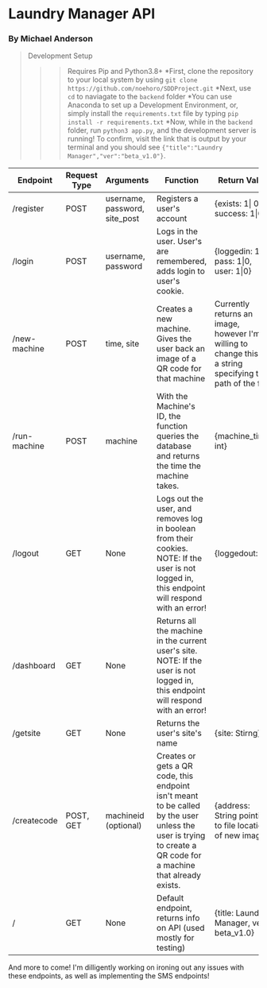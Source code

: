 # Laundry Manager API #
### By Michael Anderson ###

> Development Setup
>>> Requires Pip and Python3.8+
>> *First, clone the repository to your local system by using `git clone https://github.com/noehoro/SDDProject.git`
>> *Next, use `cd` to naviagate to the `backend` folder
>> *You can use Anaconda to set up a Development Environment, or, simply install the `requirements.txt` file by typing `pip install -r requirements.txt`
>> *Now, while in the `backend` folder, run `python3 app.py`, and the development server is running! To confirm, visit the link that is output by your terminal and you should see `{"title":"Laundry Manager","ver":"beta_v1.0"}`.

 Endpoint   |  Request Type  |  Arguments  |  Function  | Return Value
 ---------- | -------------- | ----------- | ---------- | ------------
 /register | POST | username, password, site_post | Registers a user's account | {exists: 1\| 0, success: 1\|0}
 /login | POST | username, password | Logs in the user. User's are remembered, adds login to user's cookie. | {loggedin: 1\|0, pass: 1\|0, user: 1\|0}
 /new-machine | POST | time, site | Creates a new machine. Gives the user back an image of a QR code for that machine | Currently returns an image, however I'm willing to change this to a string specifying the path of the file.
/run-machine | POST | machine | With the Machine's ID, the function queries the database and returns the time the machine takes. | {machine_time: int}
/logout | GET | None | Logs out the user, and removes log in boolean from their cookies. NOTE: If the user is not logged in, this endpoint will respond with an error! | {loggedout:1}
/dashboard | GET | None | Returns all the machine in the current user's site. NOTE: If the user is not logged in, this endpoint will respond with an error!
/getsite | GET | None | Returns the user's site's name | {site: Stirng}
/createcode | POST, GET | machineid (optional) | Creates or gets a QR code, this endpoint isn't meant to be called by the user unless the user is trying to create a QR code for a machine that already exists. | {address: String pointing to file location of new image} 
/ | GET | None | Default endpoint, returns info on API (used mostly for testing) | {title: Laundry Manager, ver: beta_v1.0}

And more to come! I'm dilligently working on ironing out any issues with these endpoints, as well as implementing the SMS endpoints!